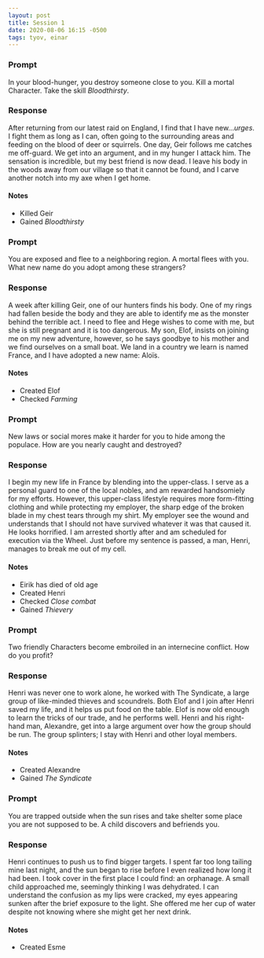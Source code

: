 ```yaml
---
layout: post
title: Session 1
date: 2020-08-06 16:15 -0500
tags: tyov, einar
---
```


### Prompt
In your blood-hunger, you destroy someone close to you. Kill a mortal Character. Take the skill _Bloodthirsty_.

### Response
After returning from our latest raid on England, I find that I have new..._urges_. I fight them as long as I can, often going to the surrounding areas and feeding on the blood of deer or squirrels. One day, Geir follows me catches me off-guard. We get into an argument, and in my hunger I attack him. The sensation is incredible, but my best friend is now dead. I leave his body in the woods away from our village so that it cannot be found, and I carve another notch into my axe when I get home.

#### Notes
- Killed Geir
- Gained _Bloodthirsty_


### Prompt
You are exposed and flee to a neighboring region. A mortal flees with you. What new name do you adopt among these strangers?

### Response
A week after killing Geir, one of our hunters finds his body. One of my rings had fallen beside the body and they are able to identify me as the monster behind the terrible act. I need to flee and Hege wishes to come with me, but she is still pregnant and it is too dangerous. My son, Elof, insists on joining me on my new adventure, however, so he says goodbye to his mother and we find ourselves on a small boat. We land in a country we learn is named France, and I have adopted a new name: Aloïs.

#### Notes
- Created Elof
- Checked _Farming_


### Prompt
New laws or social mores make it harder for you to hide among the populace. How are you nearly caught and destroyed?

### Response
I begin my new life in France by blending into the upper-class. I serve as a personal guard to one of the local nobles, and am rewarded handsomiely for my efforts. However, this upper-class lifestyle requires more form-fitting clothing and while protecting my employer, the sharp edge of the broken blade in my chest tears through my shirt. My employer see the wound and understands that I should not have survived whatever it was that caused it. He looks horrified. I am arrested shortly after and am scheduled for execution via the Wheel. Just before my sentence is passed, a man, Henri, manages to break me out of my cell.

#### Notes
- Eirik has died of old age
- Created Henri
- Checked _Close combat_
- Gained _Thievery_


### Prompt
Two friendly Characters become embroiled in an internecine conflict. How do you profit?

### Response
Henri was never one to work alone, he worked with The Syndicate, a large group of like-minded thieves and scoundrels.  Both Elof and I join after Henri saved my life, and it helps us put food on the table. Elof is now old enough to learn the tricks of our trade, and he performs well. Henri and his right-hand man, Alexandre, get into a large argument over how the group should be run. The group splinters; I stay with Henri and other loyal members.

#### Notes
- Created Alexandre
- Gained _The Syndicate_


### Prompt
You are trapped outside when the sun rises and take shelter some place you are not supposed to be. A child discovers and befriends you.

### Response
Henri continues to push us to find bigger targets. I spent far too long tailing mine last night, and the sun began to rise before I even realized how long it had been. I took cover in the first place I could find: an orphanage. A small child approached me, seemingly thinking I was dehydrated. I can understand the confusion as my lips were cracked, my eyes appearing sunken after the brief exposure to the light. She offered me her cup of water despite not knowing where she might get her next drink.

#### Notes
- Created Esme
